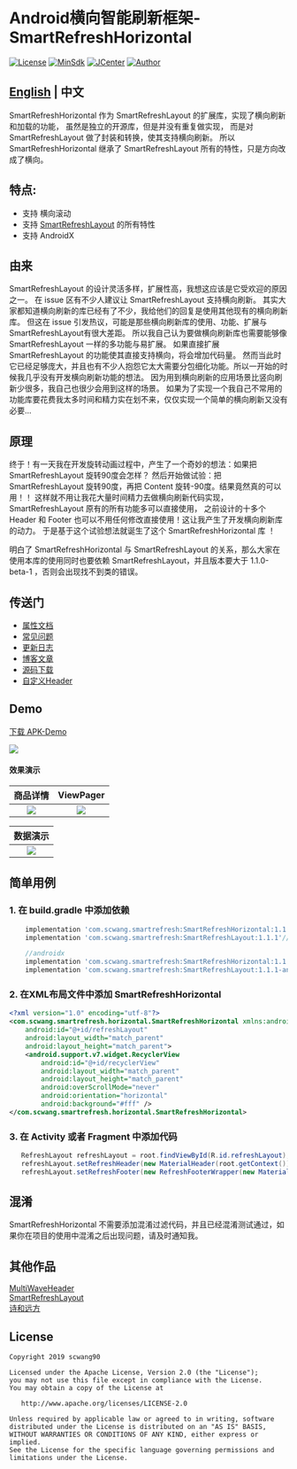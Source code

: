 # Android横向智能刷新框架-SmartRefreshHorizontal

[![License](https://img.shields.io/badge/License%20-Apache%202-337ab7.svg)](https://www.apache.org/licenses/LICENSE-2.0)
[![MinSdk](https://img.shields.io/badge/%20MinSdk%20-%2012%2B%20-f0ad4e.svg)](https://android-arsenal.com/api?level=12)
[![JCenter](https://img.shields.io/badge/%20JCenter%20-1.1.1-5bc0de.svg)](https://bintray.com/scwang90/maven/SmartRefreshHorizontal/_latestVersion)
[![Author](https://img.shields.io/badge/Author-scwang90-11bbff.svg)](https://github.com/scwang90)

## [English](https://github.com/scwang90/SmartRefreshHorizontal/blob/master/README_EN.md) | 中文

SmartRefreshHorizontal 作为 SmartRefreshLayout 的扩展库，实现了横向刷新和加载的功能，
虽然是独立的开源库，但是并没有重复做实现，
而是对 SmartRefreshLayout 做了封装和转换，使其支持横向刷新。
所以 SmartRefreshHorizontal 继承了 SmartRefreshLayout 所有的特性，只是方向改成了横向。

## 特点:

 - 支持 横向滚动
 - 支持 [SmartRefreshLayout](https://github.com/scwang90/SmartRefreshLayout) 的所有特性
 - 支持 AndroidX

## 由来

SmartRefreshLayout 的设计灵活多样，扩展性高，我想这应该是它受欢迎的原因之一。
在 issue 区有不少人建议让 SmartRefreshLayout 支持横向刷新。
其实大家都知道横向刷新的库已经有了不少，我给他们的回复是使用其他现有的横向刷新库。
但这在 issue 引发热议，可能是那些横向刷新库的使用、功能、扩展与 SmartRefreshLayout有很大差距。
所以我自己认为要做横向刷新库也需要能够像 SmartRefreshLayout 一样的多功能与易扩展。
如果直接扩展 SmartRefreshLayout 的功能使其直接支持横向，将会增加代码量。
然而当此时它已经足够庞大，并且也有不少人抱怨它太大需要分包细化功能。所以一开始的时候我几乎没有开发横向刷新功能的想法。
因为用到横向刷新的应用场景比竖向刷新少很多，我自己也很少会用到这样的场景。
如果为了实现一个我自己不常用的功能库要花费我太多时间和精力实在划不来，仅仅实现一个简单的横向刷新又没有必要...

## 原理

终于！有一天我在开发旋转动画过程中，产生了一个奇妙的想法：如果把 SmartRefreshLayout 旋转90度会怎样？
然后开始做试验：把 SmartRefreshLayout 旋转90度，再把 Content 旋转-90度。结果竟然真的可以用！！
这样就不用让我花大量时间精力去做横向刷新代码实现，SmartRefreshLayout 原有的所有功能多可以直接使用，
之前设计的十多个 Header 和 Footer 也可以不用任何修改直接使用！这让我产生了开发横向刷新库的动力。
于是基于这个试验想法就诞生了这个 SmartRefreshHorizontal 库 ！

明白了 SmartRefreshHorizontal 与 SmartRefreshLayout 的关系，那么大家在使用本库的使用同时也要依赖
SmartRefreshLayout，并且版本要大于 1.1.0-beta-1 ，否则会出现找不到类的错误。

## 传送门

 - [属性文档](https://github.com/scwang90/SmartRefreshLayout/blob/master/art/md_property.md)
 - [常见问题](https://github.com/scwang90/SmartRefreshLayout/blob/master/art/md_faq.md)
 - [更新日志](https://github.com/scwang90/SmartRefreshHorizontal/blob/master/art/md_update.md)
 - [博客文章](https://segmentfault.com/a/1190000020038792)
 - [源码下载](https://github.com/scwang90/SmartRefreshHorizontal/releases)
 - [自定义Header](https://github.com/scwang90/SmartRefreshLayout/blob/master/art/md_custom.md)

## Demo
[下载 APK-Demo](https://github.com/scwang90/SmartRefreshHorizontal/raw/master/art/app-release.apk)

![](https://github.com/scwang90/SmartRefreshHorizontal/raw/master/art/png_apk_rqcode.png)

#### 效果演示
|商品详情|ViewPager|
|:---:|:---:|
|![](https://github.com/scwang90/SmartRefreshHorizontal/raw/master/art/gif_goods.gif)|![](https://github.com/scwang90/SmartRefreshHorizontal/raw/master/art/gif_pager.gif)|

|数据演示|
|:---:|
|![](https://github.com/scwang90/SmartRefreshHorizontal/raw/master/art/gif_basic.gif)|

## 简单用例

### 1. 在 build.gradle 中添加依赖
```gradle
    implementation 'com.scwang.smartrefresh:SmartRefreshHorizontal:1.1.1'
    implementation 'com.scwang.smartrefresh:SmartRefreshLayout:1.1.1'//必须依赖 版本 1.1.0-beta-1 以上

    //androidx
    implementation 'com.scwang.smartrefresh:SmartRefreshHorizontal:1.1.1-andx'
    implementation 'com.scwang.smartrefresh:SmartRefreshLayout:1.1.1-andx'//必须依赖 版本 1.1.0-x 以上
```

### 2. 在XML布局文件中添加 SmartRefreshHorizontal
```xml
<?xml version="1.0" encoding="utf-8"?>
<com.scwang.smartrefresh.horizontal.SmartRefreshHorizontal xmlns:android="http://schemas.android.com/apk/res/android"
    android:id="@+id/refreshLayout"
    android:layout_width="match_parent"
    android:layout_height="match_parent">
    <android.support.v7.widget.RecyclerView
        android:id="@+id/recyclerView"
        android:layout_width="match_parent"
        android:layout_height="match_parent"
        android:overScrollMode="never"
        android:orientation="horizontal"
        android:background="#fff" />
</com.scwang.smartrefresh.horizontal.SmartRefreshHorizontal>
```
### 3. 在 Activity 或者 Fragment 中添加代码
```java
   RefreshLayout refreshLayout = root.findViewById(R.id.refreshLayout);
   refreshLayout.setRefreshHeader(new MaterialHeader(root.getContext()));
   refreshLayout.setRefreshFooter(new RefreshFooterWrapper(new MaterialHeader(root.getContext())), -1, -2);
```

## 混淆

SmartRefreshHorizontal 不需要添加混淆过滤代码，并且已经混淆测试通过，如果你在项目的使用中混淆之后出现问题，请及时通知我。

## 其他作品
[MultiWaveHeader](https://github.com/scwang90/MultiWaveHeader)  
[SmartRefreshLayout](https://github.com/scwang90/SmartRefreshLayout)  
[诗和远方](http://android.myapp.com/myapp/detail.htm?apkName=com.poetry.kernel)

License
-------

    Copyright 2019 scwang90

    Licensed under the Apache License, Version 2.0 (the "License");
    you may not use this file except in compliance with the License.
    You may obtain a copy of the License at

       http://www.apache.org/licenses/LICENSE-2.0

    Unless required by applicable law or agreed to in writing, software
    distributed under the License is distributed on an "AS IS" BASIS,
    WITHOUT WARRANTIES OR CONDITIONS OF ANY KIND, either express or implied.
    See the License for the specific language governing permissions and
    limitations under the License.
